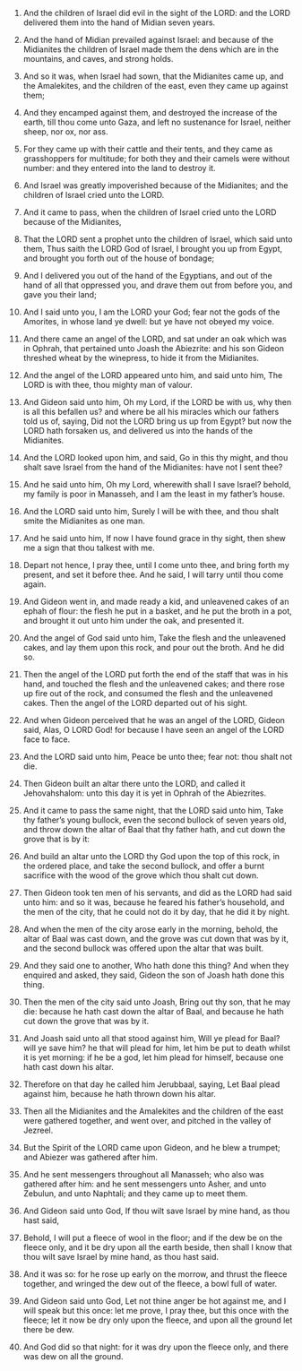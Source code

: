 1. And the children of Israel did evil in the sight of the LORD: and
the LORD delivered them into the hand of Midian seven years.

2. And the hand of Midian prevailed against Israel: and because of
the Midianites the children of Israel made them the dens which are in
the mountains, and caves, and strong holds.

3. And so it was, when Israel had sown, that the Midianites came up,
and the Amalekites, and the children of the east, even they came up
against them;

4. And they encamped against them, and destroyed the
increase of the earth, till thou come unto Gaza, and left no
sustenance for Israel, neither sheep, nor ox, nor ass.

5. For they came up with their cattle and their tents, and they came
as grasshoppers for multitude; for both they and their camels were
without number: and they entered into the land to destroy it.

6. And Israel was greatly impoverished because of the Midianites; and
the children of Israel cried unto the LORD.

7. And it came to pass, when the children of Israel cried unto the
LORD because of the Midianites,

8. That the LORD sent a prophet unto
the children of Israel, which said unto them, Thus saith the LORD God
of Israel, I brought you up from Egypt, and brought you forth out of
the house of bondage;

9. And I delivered you out of the hand of the
Egyptians, and out of the hand of all that oppressed you, and drave
them out from before you, and gave you their land;

10. And I said
unto you, I am the LORD your God; fear not the gods of the Amorites,
in whose land ye dwell: but ye have not obeyed my voice.

11. And there came an angel of the LORD, and sat under an oak which
was in Ophrah, that pertained unto Joash the Abiezrite: and his son
Gideon threshed wheat by the winepress, to hide it from the
Midianites.

12. And the angel of the LORD appeared unto him, and said unto him,
The LORD is with thee, thou mighty man of valour.

13. And Gideon said unto him, Oh my Lord, if the LORD be with us, why
then is all this befallen us? and where be all his miracles which our
fathers told us of, saying, Did not the LORD bring us up from Egypt?
but now the LORD hath forsaken us, and delivered us into the hands of
the Midianites.

14. And the LORD looked upon him, and said, Go in this thy might, and
thou shalt save Israel from the hand of the Midianites: have not I
sent thee?

15. And he said unto him, Oh my Lord, wherewith shall I
save Israel? behold, my family is poor in Manasseh, and I am the
least in my father’s house.

16. And the LORD said unto him, Surely I will be with thee, and thou
shalt smite the Midianites as one man.

17. And he said unto him, If now I have found grace in thy sight,
then shew me a sign that thou talkest with me.

18. Depart not hence, I pray thee, until I come unto thee, and bring
forth my present, and set it before thee. And he said, I will tarry
until thou come again.

19. And Gideon went in, and made ready a kid, and unleavened cakes of
an ephah of flour: the flesh he put in a basket, and he put the broth
in a pot, and brought it out unto him under the oak, and presented it.

20. And the angel of God said unto him, Take the flesh and the
unleavened cakes, and lay them upon this rock, and pour out the broth.
And he did so.

21. Then the angel of the LORD put forth the end of the staff that
was in his hand, and touched the flesh and the unleavened cakes; and
there rose up fire out of the rock, and consumed the flesh and the
unleavened cakes. Then the angel of the LORD departed out of his
sight.

22. And when Gideon perceived that he was an angel of the LORD,
Gideon said, Alas, O LORD God! for because I have seen an angel of the
LORD face to face.

23. And the LORD said unto him, Peace be unto thee; fear not: thou
shalt not die.

24. Then Gideon built an altar there unto the LORD, and called it
Jehovahshalom: unto this day it is yet in Ophrah of the Abiezrites.

25. And it came to pass the same night, that the LORD said unto him,
Take thy father’s young bullock, even the second bullock of seven
years old, and throw down the altar of Baal that thy father hath, and
cut down the grove that is by it:

26. And build an altar unto the
LORD thy God upon the top of this rock, in the ordered place, and take
the second bullock, and offer a burnt sacrifice with the wood of the
grove which thou shalt cut down.

27. Then Gideon took ten men of his servants, and did as the LORD had
said unto him: and so it was, because he feared his father’s
household, and the men of the city, that he could not do it by day,
that he did it by night.

28. And when the men of the city arose early in the morning, behold,
the altar of Baal was cast down, and the grove was cut down that was
by it, and the second bullock was offered upon the altar that was
built.

29. And they said one to another, Who hath done this thing? And when
they enquired and asked, they said, Gideon the son of Joash hath done
this thing.

30. Then the men of the city said unto Joash, Bring out thy son, that
he may die: because he hath cast down the altar of Baal, and because
he hath cut down the grove that was by it.

31. And Joash said unto all that stood against him, Will ye plead for
Baal? will ye save him? he that will plead for him, let him be put to
death whilst it is yet morning: if he be a god, let him plead for
himself, because one hath cast down his altar.

32. Therefore on that day he called him Jerubbaal, saying, Let Baal
plead against him, because he hath thrown down his altar.

33. Then all the Midianites and the Amalekites and the children of
the east were gathered together, and went over, and pitched in the
valley of Jezreel.

34. But the Spirit of the LORD came upon Gideon, and he blew a
trumpet; and Abiezer was gathered after him.

35. And he sent messengers throughout all Manasseh; who also was
gathered after him: and he sent messengers unto Asher, and unto
Zebulun, and unto Naphtali; and they came up to meet them.

36. And Gideon said unto God, If thou wilt save Israel by mine hand,
as thou hast said,

37. Behold, I will put a fleece of wool in the
floor; and if the dew be on the fleece only, and it be dry upon all
the earth beside, then shall I know that thou wilt save Israel by mine
hand, as thou hast said.

38. And it was so: for he rose up early on the morrow, and thrust the
fleece together, and wringed the dew out of the fleece, a bowl full of
water.

39. And Gideon said unto God, Let not thine anger be hot against me,
and I will speak but this once: let me prove, I pray thee, but this
once with the fleece; let it now be dry only upon the fleece, and upon
all the ground let there be dew.

40. And God did so that night: for it was dry upon the fleece only,
and there was dew on all the ground.